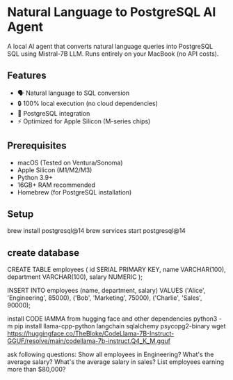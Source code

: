 # Natural Language to PostgreSQL AI Agent

A local AI agent that converts natural language queries into PostgreSQL SQL using Mistral-7B LLM. Runs entirely on your MacBook (no API costs).

## Features
- 🗣️ Natural language to SQL conversion
- 🔒 100% local execution (no cloud dependencies)
- 🐘 PostgreSQL integration
- ⚡ Optimized for Apple Silicon (M-series chips)

## Prerequisites
- macOS (Tested on Ventura/Sonoma)
- Apple Silicon (M1/M2/M3)
- Python 3.9+
- 16GB+ RAM recommended
- Homebrew (for PostgreSQL installation)

## Setup

brew install postgresql@14
brew services start postgresql@14 

## create database
CREATE TABLE employees (
    id SERIAL PRIMARY KEY,
    name VARCHAR(100),
    department VARCHAR(100),
    salary NUMERIC
);


INSERT INTO employees (name, department, salary) VALUES
('Alice', 'Engineering', 85000),
('Bob', 'Marketing', 75000),
('Charlie', 'Sales', 90000);

install CODE lAMMA from hugging face and other dependencies
python3 -m pip install llama-cpp-python langchain sqlalchemy psycopg2-binary
wget https://huggingface.co/TheBloke/CodeLlama-7B-Instruct-GGUF/resolve/main/codellama-7b-instruct.Q4_K_M.gguf


ask following questions:
Show all employees in Engineering?
What's the average salary?
What's the average salary in sales?
List employees earning more than $80,000?


